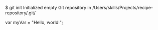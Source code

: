 $ git init
Initialized empty Git repository in /Users/skills/Projects/recipe-repository/.git/











var myVar = "Hello, world!";
